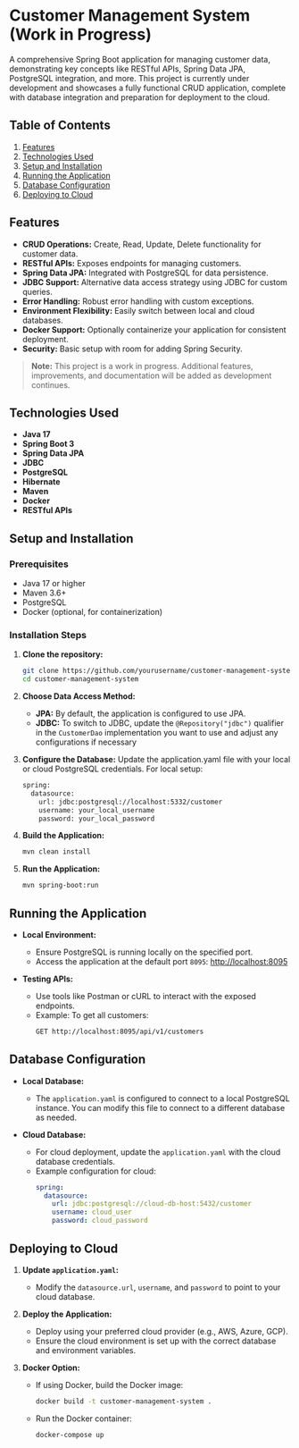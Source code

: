 # Customer Management System (Work in Progress)

A comprehensive Spring Boot application for managing customer data, demonstrating key concepts like RESTful APIs, Spring Data JPA, PostgreSQL integration, and more. This project is currently under development and showcases a fully functional CRUD application, complete with database integration and preparation for deployment to the cloud.

## Table of Contents
1. [Features](#features)
2. [Technologies Used](#technologies-used)
3. [Setup and Installation](#setup-and-installation)
4. [Running the Application](#running-the-application)
5. [Database Configuration](#database-configuration)
6. [Deploying to Cloud](#deploying-to-cloud)

## Features

- **CRUD Operations:** Create, Read, Update, Delete functionality for customer data.
- **RESTful APIs:** Exposes endpoints for managing customers.
- **Spring Data JPA:** Integrated with PostgreSQL for data persistence.
- **JDBC Support:** Alternative data access strategy using JDBC for custom queries.
- **Error Handling:** Robust error handling with custom exceptions.
- **Environment Flexibility:** Easily switch between local and cloud databases.
- **Docker Support:** Optionally containerize your application for consistent deployment.
- **Security:** Basic setup with room for adding Spring Security.

> **Note:** This project is a work in progress. Additional features, improvements, and documentation will be added as development continues.

## Technologies Used

- **Java 17**
- **Spring Boot 3**
- **Spring Data JPA**
- **JDBC**
- **PostgreSQL**
- **Hibernate**
- **Maven**
- **Docker**
- **RESTful APIs**

## Setup and Installation

### Prerequisites

- Java 17 or higher
- Maven 3.6+
- PostgreSQL
- Docker (optional, for containerization)

### Installation Steps

1. **Clone the repository:**
   ```bash
   git clone https://github.com/yourusername/customer-management-system.git
   cd customer-management-system
2. **Choose Data Access Method:**
   - **JPA:** By default, the application is configured to use JPA.
   - **JDBC:** To switch to JDBC, update the `@Repository("jdbc")` qualifier in the `CustomerDao` implementation you want to use and adjust any configurations if necessary

3. **Configure the Database:**
  Update the application.yaml file with your local or cloud PostgreSQL credentials.
  For local setup:
   ```bash
   spring:
     datasource:
       url: jdbc:postgresql://localhost:5332/customer
       username: your_local_username
       password: your_local_password
4. **Build the Application:**
   ```bash
   mvn clean install
5. **Run the Application:**
   ```bash
   mvn spring-boot:run

## Running the Application

- **Local Environment:**
  - Ensure PostgreSQL is running locally on the specified port.
  - Access the application at the default port `8095`: [http://localhost:8095](http://localhost:8095)

- **Testing APIs:**
  - Use tools like Postman or cURL to interact with the exposed endpoints.
  - Example: To get all customers:
    ```bash
    GET http://localhost:8095/api/v1/customers
    ```
## Database Configuration

- **Local Database:**
  - The `application.yaml` is configured to connect to a local PostgreSQL instance. You can modify this file to connect to a different database as needed.

- **Cloud Database:**
  - For cloud deployment, update the `application.yaml` with the cloud database credentials.
  - Example configuration for cloud:
    ```yaml
    spring:
      datasource:
        url: jdbc:postgresql://cloud-db-host:5432/customer
        username: cloud_user
        password: cloud_password
    ```
## Deploying to Cloud

1. **Update `application.yaml`:**
   - Modify the `datasource.url`, `username`, and `password` to point to your cloud database.

2. **Deploy the Application:**
   - Deploy using your preferred cloud provider (e.g., AWS, Azure, GCP).
   - Ensure the cloud environment is set up with the correct database and environment variables.

3. **Docker Option:**
   - If using Docker, build the Docker image:
     ```bash
     docker build -t customer-management-system .
     ```
   - Run the Docker container:
     ```bash
     docker-compose up
     ```
